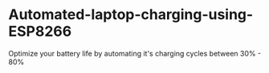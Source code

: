 # Automated-laptop-charging-using-ESP8266
Optimize your battery life by automating it's charging cycles between 30% - 80% 

